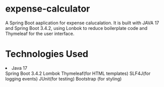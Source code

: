 # expense-calculator
A Spring Boot aaplication for expense calucalation. It is built with
JAVA 17 and Spring Boot 3.4.2, using Lonbok to reduce boilerplate code
and Thymeleaf for the user interface.

# Technologies Used
<li>Java 17</li>
Spring Boot 3.4.2
Lombok
Thymeleaf(for HTML templates)
SLF4J(for logging events)
JUnit(for testing)
Bootstrap (for styling)


